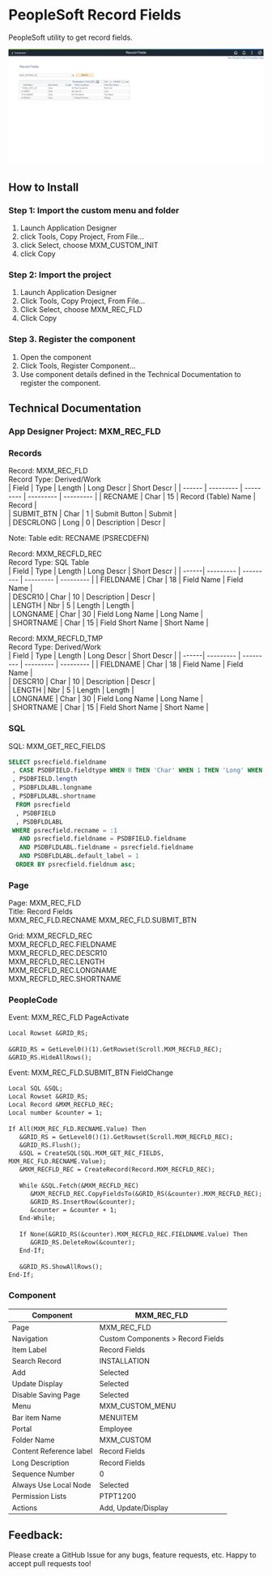 # PeopleSoft Record Fields
PeopleSoft utility to get record fields.

![Screenshot](img/screenshot.png)

## How to Install
### Step 1: Import the custom menu and folder
1. Launch Application Designer 
2. click Tools, Copy Project, From File...   
3. click Select, choose MXM_CUSTOM_INIT
4. click Copy

### Step 2: Import the project
1. Launch Application Designer
2. Click Tools, Copy Project, From File...   
3. Click Select, choose MXM_REC_FLD
4. Click Copy

### Step 3. Register the component
1. Open the component
2. Click Tools, Register Component...
3. Use component details defined in the Technical Documentation to register the component.

## Technical Documentation
### App Designer Project: MXM_REC_FLD
### Records	
Record: MXM_REC_FLD  
Record Type: Derived/Work  
| Field | Type | Length | Long Descr | Short Descr |
| ------ | --------- | --------- | --------- | --------- |
| RECNAME | Char | 15 | Record (Table) Name | Record |         
| SUBMIT_BTN | Char | 1 | Submit Button | Submit |         
| DESCRLONG | Long | 0 | Description | Descr |

Note: Table edit: RECNAME (PSRECDEFN)

Record: MXM_RECFLD_REC   
Record Type: SQL Table   
| Field | Type | Length | Long Descr | Short Descr |
| ------| --------- | --------- | --------- | --------- |
| FIELDNAME | Char | 18 | Field Name | Field Name |     
| DESCR10 | Char | 10 | Description | Descr |          
| LENGTH | Nbr | 5 | Length | Length |         
| LONGNAME | Char | 30 | Field Long Name | Long Name |      
| SHORTNAME | Char | 15 | Field Short Name | Short Name |   

Record: MXM_RECFLD_TMP   
Record Type:  Derived/Work   
| Field | Type | Length | Long Descr | Short Descr |
| ------| --------- | --------- | --------- | --------- |
| FIELDNAME | Char | 18 | Field Name | Field Name |     
| DESCR10 | Char | 10 | Description | Descr |          
| LENGTH | Nbr | 5 | Length | Length |         
| LONGNAME | Char | 30 | Field Long Name | Long Name |      
| SHORTNAME | Char | 15 | Field Short Name | Short Name | 

### SQL
SQL: MXM_GET_REC_FIELDS
```sql
SELECT psrecfield.fieldname   
 , CASE PSDBFIELD.fieldtype WHEN 0 THEN 'Char' WHEN 1 THEN 'Long' WHEN 2 THEN 'Nbr' WHEN 4 THEN 'Date' WHEN 6 THEN 'DtTm' ELSE '' END FIELDTYPE   
 , PSDBFIELD.length   
 , PSDBFLDLABL.longname   
 , PSDBFLDLABL.shortname   
  FROM psrecfield   
  , PSDBFIELD   
  , PSDBFLDLABL   
 WHERE psrecfield.recname = :1   
   AND psrecfield.fieldname = PSDBFIELD.fieldname   
   AND PSDBFLDLABL.fieldname = psrecfield.fieldname   
   AND PSDBFLDLABL.default_label = 1   
  ORDER BY psrecfield.fieldnum asc;
```

### Page
Page: MXM_REC_FLD  
Title: Record Fields   
MXM_REC_FLD.RECNAME
MXM_REC_FLD.SUBMIT_BTN

Grid: MXM_RECFLD_REC  
MXM_RECFLD_REC.FIELDNAME  
MXM_RECFLD_REC.DESCR10  
MXM_RECFLD_REC.LENGTH  
MXM_RECFLD_REC.LONGNAME  
MXM_RECFLD_REC.SHORTNAME  

### PeopleCode

Event: MXM_REC_FLD PageActivate
```
Local Rowset &GRID_RS;

&GRID_RS = GetLevel0()(1).GetRowset(Scroll.MXM_RECFLD_REC);
&GRID_RS.HideAllRows();
```

Event: MXM_REC_FLD.SUBMIT_BTN FieldChange
```
Local SQL &SQL;
Local Rowset &GRID_RS;
Local Record &MXM_RECFLD_REC;
Local number &counter = 1;

If All(MXM_REC_FLD.RECNAME.Value) Then
   &GRID_RS = GetLevel0()(1).GetRowset(Scroll.MXM_RECFLD_REC);
   &GRID_RS.Flush();
   &SQL = CreateSQL(SQL.MXM_GET_REC_FIELDS, MXM_REC_FLD.RECNAME.Value);
   &MXM_RECFLD_REC = CreateRecord(Record.MXM_RECFLD_REC);
   
   While &SQL.Fetch(&MXM_RECFLD_REC)
      &MXM_RECFLD_REC.CopyFieldsTo(&GRID_RS(&counter).MXM_RECFLD_REC);
      &GRID_RS.InsertRow(&counter);
      &counter = &counter + 1;
   End-While;
   
   If None(&GRID_RS(&counter).MXM_RECFLD_REC.FIELDNAME.Value) Then
      &GRID_RS.DeleteRow(&counter);
   End-If;
   
   &GRID_RS.ShowAllRows();
End-If;
```

### Component

| Component | MXM_REC_FLD | 
| ------| --------- |
| Page | MXM_REC_FLD | 
| Navigation | Custom Components > Record Fields | 
| Item Label | Record Fields | 
| Search Record | INSTALLATION |
| Add | Selected | 
| Update Display | Selected |
| Disable Saving Page | Selected | 
| Menu | MXM_CUSTOM_MENU |
| Bar item Name | MENUITEM | 
| Portal | Employee |
| Folder Name | MXM_CUSTOM | 
| Content Reference label | Record Fields |
| Long Description | Record Fields | 
| Sequence Number | 0 |
| Always Use Local Node | Selected | 
| Permission Lists | PTPT1200 |
| Actions | Add, Update/Display |


## Feedback:
Please create a GitHub Issue for any bugs, feature requests, etc. Happy to accept pull requests too!

